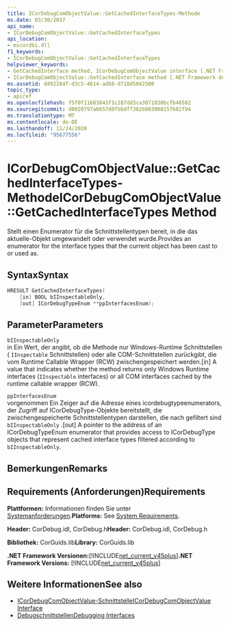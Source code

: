 ```yaml
---
title: ICorDebugComObjectValue::GetCachedInterfaceTypes-Methode
ms.date: 03/30/2017
api_name:
- ICorDebugComObjectValue::GetCachedInterfaceTypes
api_location:
- mscordbi.dll
f1_keywords:
- ICorDebugComObjectValue::GetCachedInterfaceTypes
helpviewer_keywords:
- GetCachedInterface method, ICorDebugComObjectValue interface [.NET Framework debugging]
- ICorDebugComObjectValue::GetCachedInterface method [.NET Framework debugging]
ms.assetid: d492284f-d3c5-4614-adb8-d718d5042500
topic_type:
- apiref
ms.openlocfilehash: f5f0f11683043f1c287dd3ca3071830bcfb46502
ms.sourcegitcommit: d8020797a6657d0fbbdff362b80300815f682f94
ms.translationtype: MT
ms.contentlocale: de-DE
ms.lasthandoff: 11/24/2020
ms.locfileid: "95677556"
---
```

# <a name="icordebugcomobjectvaluegetcachedinterfacetypes-method"></a><span data-ttu-id="98df8-102">ICorDebugComObjectValue::GetCachedInterfaceTypes-Methode</span><span class="sxs-lookup"><span data-stu-id="98df8-102">ICorDebugComObjectValue::GetCachedInterfaceTypes Method</span></span>

<span data-ttu-id="98df8-103">Stellt einen Enumerator für die Schnittstellentypen bereit, in die das aktuelle-Objekt umgewandelt oder verwendet wurde.</span><span class="sxs-lookup"><span data-stu-id="98df8-103">Provides an enumerator for the interface types that the current object has been cast to or used as.</span></span>  
  
## <a name="syntax"></a><span data-ttu-id="98df8-104">Syntax</span><span class="sxs-lookup"><span data-stu-id="98df8-104">Syntax</span></span>  
  
```cpp  
HRESULT GetCachedInterfaceTypes(  
    [in] BOOL bIInspectableOnly,  
    [out] ICorDebugTypeEnum **ppInterfacesEnum);  
```  
  
## <a name="parameters"></a><span data-ttu-id="98df8-105">Parameter</span><span class="sxs-lookup"><span data-stu-id="98df8-105">Parameters</span></span>  

 `bIInspectableOnly`  
 <span data-ttu-id="98df8-106">in Ein Wert, der angibt, ob die Methode nur Windows-Runtime Schnittstellen ( `IInspectable` Schnittstellen) oder alle COM-Schnittstellen zurückgibt, die vom Runtime Callable Wrapper (RCW) zwischengespeichert werden.</span><span class="sxs-lookup"><span data-stu-id="98df8-106">[in] A value that indicates whether the method returns only Windows Runtime interfaces (`IInspectable` interfaces) or all COM interfaces cached by the runtime callable wrapper (RCW).</span></span>  
  
 `ppInterfacesEnum`  
 <span data-ttu-id="98df8-107">vorgenommen Ein Zeiger auf die Adresse eines icordebugtypeenumerators, der Zugriff auf ICorDebugType-Objekte bereitstellt, die zwischengespeicherte Schnittstellentypen darstellen, die nach gefiltert sind `bIInspectableOnly` .</span><span class="sxs-lookup"><span data-stu-id="98df8-107">[out] A pointer to the address of an ICorDebugTypeEnum enumerator that provides access to ICorDebugType objects that represent cached interface types filtered according to `bIInspectableOnly`.</span></span>  
  
## <a name="remarks"></a><span data-ttu-id="98df8-108">Bemerkungen</span><span class="sxs-lookup"><span data-stu-id="98df8-108">Remarks</span></span>  
  
## <a name="requirements"></a><span data-ttu-id="98df8-109">Requirements (Anforderungen)</span><span class="sxs-lookup"><span data-stu-id="98df8-109">Requirements</span></span>  

 <span data-ttu-id="98df8-110">**Plattformen:** Informationen finden Sie unter [Systemanforderungen](../../get-started/system-requirements.md).</span><span class="sxs-lookup"><span data-stu-id="98df8-110">**Platforms:** See [System Requirements](../../get-started/system-requirements.md).</span></span>  
  
 <span data-ttu-id="98df8-111">**Header:** CorDebug.idl, CorDebug.h</span><span class="sxs-lookup"><span data-stu-id="98df8-111">**Header:** CorDebug.idl, CorDebug.h</span></span>  
  
 <span data-ttu-id="98df8-112">**Bibliothek:** CorGuids.lib</span><span class="sxs-lookup"><span data-stu-id="98df8-112">**Library:** CorGuids.lib</span></span>  
  
 <span data-ttu-id="98df8-113">**.NET Framework Versionen:**[!INCLUDE[net_current_v45plus](../../../../includes/net-current-v45plus-md.md)]</span><span class="sxs-lookup"><span data-stu-id="98df8-113">**.NET Framework Versions:** [!INCLUDE[net_current_v45plus](../../../../includes/net-current-v45plus-md.md)]</span></span>  
  
## <a name="see-also"></a><span data-ttu-id="98df8-114">Weitere Informationen</span><span class="sxs-lookup"><span data-stu-id="98df8-114">See also</span></span>

- [<span data-ttu-id="98df8-115">ICorDebugComObjectValue-Schnittstelle</span><span class="sxs-lookup"><span data-stu-id="98df8-115">ICorDebugComObjectValue Interface</span></span>](icordebugcomobjectvalue-interface.md)
- [<span data-ttu-id="98df8-116">Debugschnittstellen</span><span class="sxs-lookup"><span data-stu-id="98df8-116">Debugging Interfaces</span></span>](debugging-interfaces.md)
